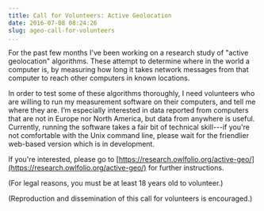 ```yaml
---
title: Call for Volunteers: Active Geolocation
date: 2016-07-08 08:24:26
slug: ageo-call-for-volunteers
...
```


For the past few months I've been working on a research study of "active
geolocation" algorithms.  These attempt to determine where in the world
a computer is, by measuring how long it takes network messages from that
computer to reach other computers in known locations.

In order to test some of these algorithms thoroughly, I need volunteers
who are willing to run my measurement software on their computers, and
tell me where they are. I’m especially interested in data reported
from computers that are not in Europe nor North America, but data from
anywhere is useful.  Currently, running the software takes a fair bit of
technical skill---if you're not comfortable with the Unix command line,
please wait for the friendlier web-based version which is in development.

If you're interested, please go to
[https://research.owlfolio.org/active-geo/](https://research.owlfolio.org/active-geo/)
for further instructions.

(For legal reasons, you must be at least 18 years old to volunteer.)

(Reproduction and dissemination of this call for volunteers is encouraged.)
